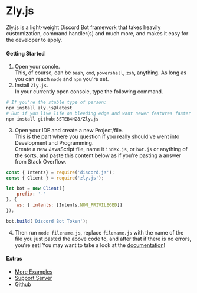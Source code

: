 # Zly.js
Zly.js is a light-weight Discord Bot framework that takes heavily customization, command handler(s) and much more, and makes it easy for the developer to apply.

#### Getting Started
1) Open your conole.\
This, of course, can be `bash`, `cmd`, `powershell`, `zsh`, anything. As long as you can reach `node` and `npm` you're set.
2) Install `Zly.js`.\
In your currently open console, type the following command.
```bash
# If you're the stable type of person: 
npm install zly.js@latest
# But if you live life on bleeding edge and want newer features faster at the price of stability:
npm install github:3STEB4N28/Zly.js
```
3) Open your IDE and create a new Project/file.\
This is the part where you question if you really should've went into Development and Programming.\
Create a new JavaScript file, name it `index.js`, or `bot.js` or anything of the sorts,
and paste this content below as if you're pasting a answer from Stack Overflow.
```javascript
const { Intents} = require('discord.js');
const { Client } = require('zly.js');

let bot = new Client({
    prefix: '-'
}, {
    ws: { intents: [Intents.NON_PRIVILEGED]}
});

bot.build('Discord Bot Token');
```
4) Then run `node filename.js`, replace `filename.js` with the name of the file you just pasted the above code to, and after that if there is no errors, you're set! You may want to take a look at the [documentation](https://zly.3steb4n28.xyz)!

#### Extras
- [More Examples](https://github.com/3STEB4N28/Zly.js/tree/Examples)
- [Support Server](https://discord.gg/)
- [Github](https://github.com/3STEB4N28/Zly.js)
